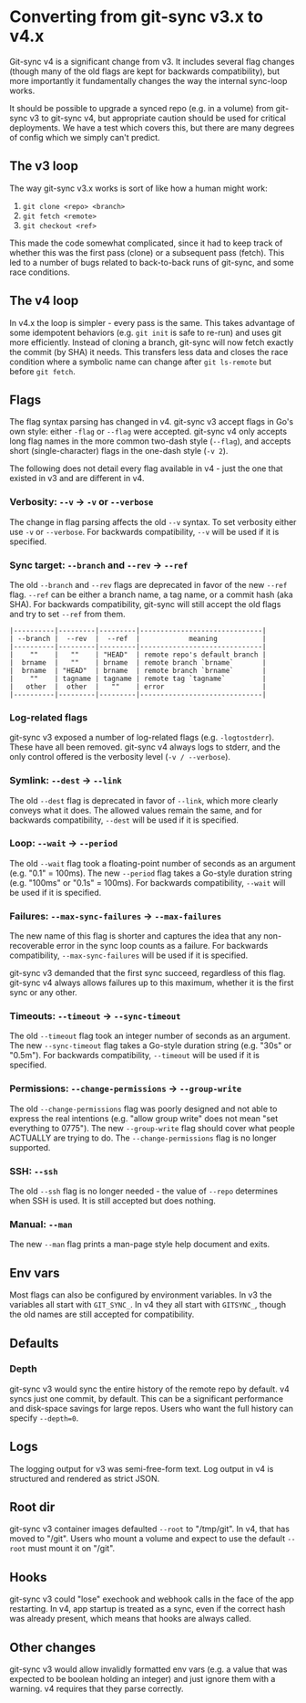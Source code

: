 # Converting from git-sync v3.x to v4.x

Git-sync v4 is a significant change from v3.  It includes several flag changes
(though many of the old flags are kept for backwards compatibility), but more
importantly it fundamentally changes the way the internal sync-loop works.

It should be possible to upgrade a synced repo (e.g. in a volume) from git-sync
v3 to git-sync v4, but appropriate caution should be used for critical
deployments.  We have a test which covers this, but there are many degrees of
config which we simply can't predict.

## The v3 loop

The way git-sync v3.x works is sort of like how a human might work:

  1) `git clone <repo> <branch>`
  2) `git fetch <remote>`
  3) `git checkout <ref>`

This made the code somewhat complicated, since it had to keep track of whether
this was the first pass (clone) or a subsequent pass (fetch).  This led to a
number of bugs related to back-to-back runs of git-sync, and some race
conditions.

## The v4 loop

In v4.x the loop is simpler - every pass is the same.  This takes advantage of
some idempotent behaviors (e.g. `git init` is safe to re-run) and uses git more
efficiently.  Instead of cloning a branch, git-sync will now fetch exactly the
commit (by SHA) it needs.  This transfers less data and closes the race
condition where a symbolic name can change after `git ls-remote` but before
`git fetch`.

## Flags

The flag syntax parsing has changed in v4.  git-sync v3 accept flags in Go's
own style: either `-flag` or `--flag` were accepted.  git-sync v4 only accepts
long flag names in the more common two-dash style (`--flag`), and accepts short
(single-character) flags in the one-dash style (`-v 2`).

The following does not detail every flag available in v4 - just the one that
existed in v3 and are different in v4.

### Verbosity: `--v` -> `-v` or `--verbose`

The change in flag parsing affects the old `--v` syntax.  To set verbosity
either use `-v` or `--verbose`.  For backwards compatibility, `--v` will be
used if it is specified.

### Sync target: `--branch` and `--rev` -> `--ref`

The old `--branch` and `--rev` flags are deprecated in favor of the new `--ref`
flag.  `--ref` can be either a branch name, a tag name, or a commit hash (aka
SHA).  For backwards compatibility, git-sync will still accept the old flags
and try to set `--ref` from them.

    |----------|---------|---------|------------------------------|
    | --branch |  --rev  |  --ref  |            meaning           |
    |----------|---------|---------|------------------------------|
    |    ""    |   ""    | "HEAD"  | remote repo's default branch |
    |  brname  |   ""    | brname  | remote branch `brname`       |
    |  brname  | "HEAD"  | brname  | remote branch `brname`       |
    |    ""    | tagname | tagname | remote tag `tagname`         |
    |   other  |  other  |   ""    | error                        |
    |----------|---------|---------|------------------------------|

### Log-related flags

git-sync v3 exposed a number of log-related flags (e.g. `-logtostderr`).  These
have all been removed.  git-sync v4 always logs to stderr, and the only control
offered is the verbosity level (`-v / --verbose`).

### Symlink: `--dest` -> `--link`

The old `--dest` flag is deprecated in favor of `--link`, which more clearly
conveys what it does.  The allowed values remain the same, and for backwards
compatibility, `--dest` will be used if it is specified.

### Loop: `--wait` -> `--period`

The old `--wait` flag took a floating-point number of seconds as an argument
(e.g. "0.1" = 100ms).  The new `--period` flag takes a Go-style duration string
(e.g. "100ms" or "0.1s" = 100ms).  For backwards compatibility, `--wait` will
be used if it is specified.

### Failures: `--max-sync-failures` -> `--max-failures`

The new name of this flag is shorter and captures the idea that any
non-recoverable error in the sync loop counts as a failure.  For backwards
compatibility, `--max-sync-failures` will be used if it is specified.

git-sync v3 demanded that the first sync succeed, regardless of this flag.
git-sync v4 always allows failures up to this maximum, whether it is the first
sync or any other.

### Timeouts: `--timeout` -> `--sync-timeout`

The old `--timeout` flag took an integer number of seconds as an argument.  The
new `--sync-timeout` flag takes a Go-style duration string (e.g. "30s" or
"0.5m").  For backwards compatibility, `--timeout` will be used if it is
specified.

### Permissions: `--change-permissions` -> `--group-write`

The old `--change-permissions` flag was poorly designed and not able to express
the real intentions (e.g. "allow group write" does not mean "set everything to
0775").  The new `--group-write` flag should cover what people ACTUALLY are
trying to do.  The `--change-permissions` flag is no longer supported.

### SSH: `--ssh`

The old `--ssh` flag is no longer needed - the value of `--repo` determines
when SSH is used.  It is still accepted but does nothing.

### Manual: `--man`

The new `--man` flag prints a man-page style help document and exits.

## Env vars

Most flags can also be configured by environment variables.  In v3 the
variables all start with `GIT_SYNC_`.  In v4 they all start with `GITSYNC_`,
though the old names are still accepted for compatibility.

## Defaults

### Depth

git-sync v3 would sync the entire history of the remote repo by default.  v4
syncs just one commit, by default.  This can be a significant performance and
disk-space savings for large repos.  Users who want the full history can
specify `--depth=0`.

## Logs

The logging output for v3 was semi-free-form text.  Log output in v4 is
structured and rendered as strict JSON.

## Root dir

git-sync v3 container images defaulted `--root` to "/tmp/git".  In v4, that has
moved to "/git".  Users who mount a volume and expect to use the default
`--root` must mount it on "/git".

## Hooks

git-sync v3 could "lose" exechook and webhook calls in the face of the app
restarting.  In v4, app startup is treated as a sync, even if the correct hash
was already present, which means that hooks are always called.

## Other changes

git-sync v3 would allow invalidly formatted env vars (e.g. a value that was
expected to be boolean holding an integer) and just ignore them with
a warning.  v4 requires that they parse correctly.
